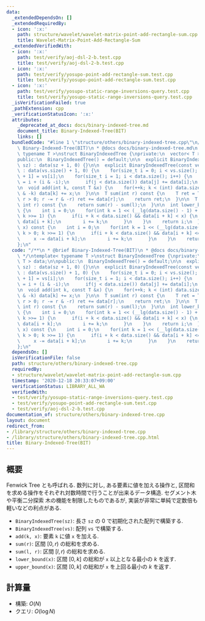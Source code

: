 ```yaml
---
data:
  _extendedDependsOn: []
  _extendedRequiredBy:
  - icon: ':x:'
    path: structure/wavelet/wavelet-matrix-point-add-rectangle-sum.cpp
    title: Wavelet-Matrix-Point-Add-Rectangle-Sum
  _extendedVerifiedWith:
  - icon: ':x:'
    path: test/verify/aoj-dsl-2-b.test.cpp
    title: test/verify/aoj-dsl-2-b.test.cpp
  - icon: ':x:'
    path: test/verify/yosupo-point-add-rectangle-sum.test.cpp
    title: test/verify/yosupo-point-add-rectangle-sum.test.cpp
  - icon: ':x:'
    path: test/verify/yosupo-static-range-inversions-query.test.cpp
    title: test/verify/yosupo-static-range-inversions-query.test.cpp
  _isVerificationFailed: true
  _pathExtension: cpp
  _verificationStatusIcon: ':x:'
  attributes:
    _deprecated_at_docs: docs/binary-indexed-tree.md
    document_title: Binary-Indexed-Tree(BIT)
    links: []
  bundledCode: "#line 1 \"structure/others/binary-indexed-tree.cpp\"\n/**\n * @brief\
    \ Binary-Indexed-Tree(BIT)\n * @docs docs/binary-indexed-tree.md\n */\ntemplate<\
    \ typename T >\nstruct BinaryIndexedTree {\nprivate:\n  vector< T > data;\n\n\
    public:\n  BinaryIndexedTree() = default;\n\n  explicit BinaryIndexedTree(size_t\
    \ sz) : data(sz + 1, 0) {}\n\n  explicit BinaryIndexedTree(const vector< T > &vs)\
    \ : data(vs.size() + 1, 0) {\n    for(size_t i = 0; i < vs.size(); i++) data[i\
    \ + 1] = vs[i];\n    for(size_t i = 1; i < data.size(); i++) {\n      size_t j\
    \ = i + (i & -i);\n      if(j < data.size()) data[j] += data[i];\n    }\n  }\n\
    \n  void add(int k, const T &x) {\n    for(++k; k < (int) data.size(); k += k\
    \ & -k) data[k] += x;\n  }\n\n  T sum(int r) const {\n    T ret = T();\n    for(;\
    \ r > 0; r -= r & -r) ret += data[r];\n    return ret;\n  }\n\n  T sum(int l,\
    \ int r) const {\n    return sum(r) - sum(l);\n  }\n\n  int lower_bound(T x) const\
    \ {\n    int i = 0;\n    for(int k = 1 << (__lg(data.size() - 1) + 1); k > 0;\
    \ k >>= 1) {\n      if(i + k < data.size() && data[i + k] < x) {\n        x -=\
    \ data[i + k];\n        i += k;\n      }\n    }\n    return i;\n  }\n\n  int upper_bound(T\
    \ x) const {\n    int i = 0;\n    for(int k = 1 << (__lg(data.size() - 1) + 1);\
    \ k > 0; k >>= 1) {\n      if(i + k < data.size() && data[i + k] <= x) {\n   \
    \     x -= data[i + k];\n        i += k;\n      }\n    }\n    return i;\n  }\n\
    };\n"
  code: "/**\n * @brief Binary-Indexed-Tree(BIT)\n * @docs docs/binary-indexed-tree.md\n\
    \ */\ntemplate< typename T >\nstruct BinaryIndexedTree {\nprivate:\n  vector<\
    \ T > data;\n\npublic:\n  BinaryIndexedTree() = default;\n\n  explicit BinaryIndexedTree(size_t\
    \ sz) : data(sz + 1, 0) {}\n\n  explicit BinaryIndexedTree(const vector< T > &vs)\
    \ : data(vs.size() + 1, 0) {\n    for(size_t i = 0; i < vs.size(); i++) data[i\
    \ + 1] = vs[i];\n    for(size_t i = 1; i < data.size(); i++) {\n      size_t j\
    \ = i + (i & -i);\n      if(j < data.size()) data[j] += data[i];\n    }\n  }\n\
    \n  void add(int k, const T &x) {\n    for(++k; k < (int) data.size(); k += k\
    \ & -k) data[k] += x;\n  }\n\n  T sum(int r) const {\n    T ret = T();\n    for(;\
    \ r > 0; r -= r & -r) ret += data[r];\n    return ret;\n  }\n\n  T sum(int l,\
    \ int r) const {\n    return sum(r) - sum(l);\n  }\n\n  int lower_bound(T x) const\
    \ {\n    int i = 0;\n    for(int k = 1 << (__lg(data.size() - 1) + 1); k > 0;\
    \ k >>= 1) {\n      if(i + k < data.size() && data[i + k] < x) {\n        x -=\
    \ data[i + k];\n        i += k;\n      }\n    }\n    return i;\n  }\n\n  int upper_bound(T\
    \ x) const {\n    int i = 0;\n    for(int k = 1 << (__lg(data.size() - 1) + 1);\
    \ k > 0; k >>= 1) {\n      if(i + k < data.size() && data[i + k] <= x) {\n   \
    \     x -= data[i + k];\n        i += k;\n      }\n    }\n    return i;\n  }\n\
    };\n"
  dependsOn: []
  isVerificationFile: false
  path: structure/others/binary-indexed-tree.cpp
  requiredBy:
  - structure/wavelet/wavelet-matrix-point-add-rectangle-sum.cpp
  timestamp: '2020-12-18 20:33:07+09:00'
  verificationStatus: LIBRARY_ALL_WA
  verifiedWith:
  - test/verify/yosupo-static-range-inversions-query.test.cpp
  - test/verify/yosupo-point-add-rectangle-sum.test.cpp
  - test/verify/aoj-dsl-2-b.test.cpp
documentation_of: structure/others/binary-indexed-tree.cpp
layout: document
redirect_from:
- /library/structure/others/binary-indexed-tree.cpp
- /library/structure/others/binary-indexed-tree.cpp.html
title: Binary-Indexed-Tree(BIT)
---
```

## 概要

Fenwick Tree とも呼ばれる. 数列に対し, ある要素に値を加える操作と, 区間和を求める操作をそれぞれ対数時間で行うことが出来るデータ構造. セグメント木や平衡二分探索
木の機能を制限したものであるが, 実装が非常に単純で定数倍も軽いなどの利点がある.

* `BinaryIndexedTree(sz)`: 長さ `sz` の $0$ で初期化された配列で構築する.
* `BinaryIndexedTree(vs)`: 配列 `vs` で構築する.
* `add(k, x)`: 要素 `k` に値 `x` を加える.
* `sum(r)`: 区間 $[0,r)$ の総和を求める.
* `sum(l, r)`: 区間 $[l, r)$ の総和を求める.
* `lower_bound(x)`: 区間 $[0,k]$ の総和が `x` 以上となる最小の $k$ を返す.
* `upper_bound(x)`: 区間 $[0,k]$ の総和が `x` を上回る最小の $k$ を返す.

## 計算量

* 構築: $O(N)$
* クエリ: $O(\log N)$
